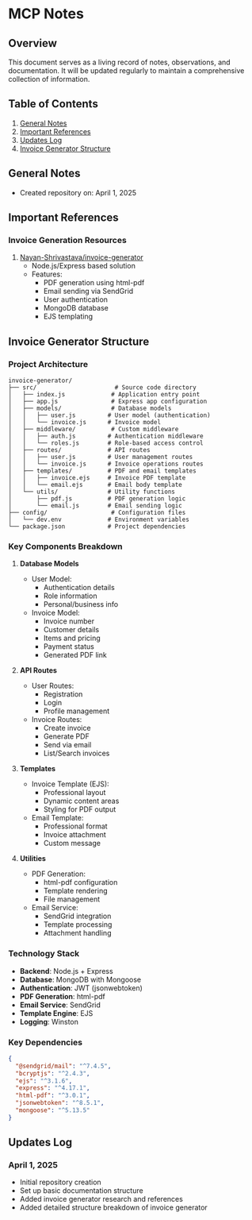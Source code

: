# MCP Notes

## Overview
This document serves as a living record of notes, observations, and documentation. It will be updated regularly to maintain a comprehensive collection of information.

## Table of Contents
1. [General Notes](#general-notes)
2. [Important References](#important-references)
3. [Updates Log](#updates-log)
4. [Invoice Generator Structure](#invoice-generator-structure)

## General Notes
- Created repository on: April 1, 2025

## Important References
### Invoice Generation Resources
1. [Nayan-Shrivastava/invoice-generator](https://github.com/Nayan-Shrivastava/invoice-generator)
   - Node.js/Express based solution
   - Features:
     - PDF generation using html-pdf
     - Email sending via SendGrid
     - User authentication
     - MongoDB database
     - EJS templating

## Invoice Generator Structure
### Project Architecture
```
invoice-generator/
├── src/                      # Source code directory
│   ├── index.js             # Application entry point
│   ├── app.js               # Express app configuration
│   ├── models/              # Database models
│   │   ├── user.js         # User model (authentication)
│   │   └── invoice.js      # Invoice model
│   ├── middleware/          # Custom middleware
│   │   ├── auth.js         # Authentication middleware
│   │   └── roles.js        # Role-based access control
│   ├── routes/             # API routes
│   │   ├── user.js         # User management routes
│   │   └── invoice.js      # Invoice operations routes
│   ├── templates/          # PDF and email templates
│   │   ├── invoice.ejs     # Invoice PDF template
│   │   └── email.ejs       # Email body template
│   └── utils/              # Utility functions
│       ├── pdf.js          # PDF generation logic
│       └── email.js        # Email sending logic
├── config/                  # Configuration files
│   └── dev.env             # Environment variables
└── package.json            # Project dependencies
```

### Key Components Breakdown

1. **Database Models**
   - User Model:
     - Authentication details
     - Role information
     - Personal/business info
   - Invoice Model:
     - Invoice number
     - Customer details
     - Items and pricing
     - Payment status
     - Generated PDF link

2. **API Routes**
   - User Routes:
     - Registration
     - Login
     - Profile management
   - Invoice Routes:
     - Create invoice
     - Generate PDF
     - Send via email
     - List/Search invoices

3. **Templates**
   - Invoice Template (EJS):
     - Professional layout
     - Dynamic content areas
     - Styling for PDF output
   - Email Template:
     - Professional format
     - Invoice attachment
     - Custom message

4. **Utilities**
   - PDF Generation:
     - html-pdf configuration
     - Template rendering
     - File management
   - Email Service:
     - SendGrid integration
     - Template processing
     - Attachment handling

### Technology Stack
- **Backend**: Node.js + Express
- **Database**: MongoDB with Mongoose
- **Authentication**: JWT (jsonwebtoken)
- **PDF Generation**: html-pdf
- **Email Service**: SendGrid
- **Template Engine**: EJS
- **Logging**: Winston

### Key Dependencies
```json
{
  "@sendgrid/mail": "^7.4.5",
  "bcryptjs": "^2.4.3",
  "ejs": "^3.1.6",
  "express": "^4.17.1",
  "html-pdf": "^3.0.1",
  "jsonwebtoken": "^8.5.1",
  "mongoose": "^5.13.5"
}
```

## Updates Log
### April 1, 2025
- Initial repository creation
- Set up basic documentation structure
- Added invoice generator research and references
- Added detailed structure breakdown of invoice generator